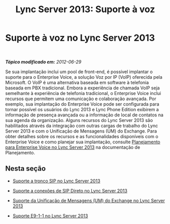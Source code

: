 ﻿---
title: 'Lync Server 2013: Suporte à voz'
TOCTitle: Suporte à voz
ms:assetid: d151caa8-2ee4-4bfa-be53-428570aae1ea
ms:mtpsurl: https://technet.microsoft.com/pt-br/library/Gg398896(v=OCS.15)
ms:contentKeyID: 49308178
ms.date: 05/19/2016
mtps_version: v=OCS.15
ms.translationtype: HT
---

# Suporte à voz no Lync Server 2013

 

_**Tópico modificado em:** 2012-06-29_

Se sua implantação inclui um pool de front-end, é possível implantar o suporte para o Enterprise Voice, a solução Voz por IP (VoIP) oferecida pela Microsoft. O VoIP é uma alternativa baseada em software à telefonia baseada em PBX tradicional. Embora a experiência de chamada VoIP seja semelhante à experiência de telefonia tradicional, o Enterprise Voice inclui recursos que permitem uma comunicação e colaboração avançada. Por exemplo, sua implantação do Enterprise Voice pode ser configurada para tornar possível os usuários do Lync 2013 e Lync Phone Edition exibirem a informação de presença avançada ou a informação de local de contatos na sua agenda da organização. Alguns recursos do Lync Server 2013 são habilitados através da integração com outras cargas de trabalho do Lync Server 2013 e com o Unificação de Mensagens (UM) do Exchange. Para obter detalhes sobre os recursos e as funcionalidades disponíveis com o Enterprise Voice e como planejar sua implantação, consulte [Planejamento para Enterprise Voice no Lync Server 2013](lync-server-2013-planning-for-enterprise-voice.md) na documentação de Planejamento.

## Nesta seção

  - [Suporte a tronco SIP no Lync Server 2013](lync-server-2013-sip-trunking-support.md)

  - [Suporte a conexões de SIP Direto no Lync Server 2013](lync-server-2013-direct-sip-connections-support.md)

  - [Suporte da Unificação de Mensagens (UM) do Exchange no Lync Server 2013](lync-server-2013-exchange-unified-messaging-um-support.md)

  - [Suporte E9-1-1 no Lync Server 2013](lync-server-2013-e9-1-1-support.md)

